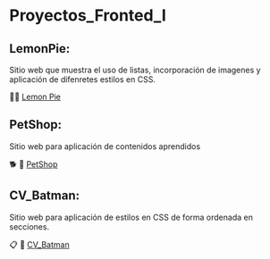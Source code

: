 # Proyectos_Fronted_I
## LemonPie: 
Sitio web que muestra el uso de listas, incorporación de imagenes y aplicación de difenretes estilos en CSS.

🍋🍰 <a href="https://cecigonz.github.io/Fronted_I/LemonPie" target="_blank">Lemon Pie</a> 

## PetShop:
Sitio web para aplicación de contenidos aprendidos

🐕 👜 <a href="https://cecigonz.github.io/Fronted_I/petShop" target="_blank">PetShop</a>

## CV_Batman:
Sitio web para aplicación de estilos en CSS de forma ordenada en secciones.

📋 🦇 <a href="https://cecigonz.github.io/Fronted_I/CV_Batman" target="_blank">CV_Batman</a>
